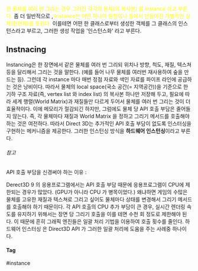 <span style="color: yellow">한 물체를 여러 번 그리는 경우 그려진 각각의 물체(의 복사본) 를 instance 라고 부른다.</span> 좀 더 일반적으로 , <span style="color: yellow">Instance는 어떤 하나의 원형이나 틀에서 만들어진 개별적인 실체(현현체)를 뜻한다.</span> 이를테면 어떤 한 클래스로부터 생성한 객체를 그 클래스의 인스턴스라고 부르고, 그러한 생성 작업을 '인스턴스화' 라고 부른다.

## Instnacing

Instancing은 한 장면에서 같은 물체를 여러 번 그리되 위치나 방향, 척도, 재질, 텍스쳐 등을 달리해서 그리는 것을 말한다. (예를 들어 나무 물체를 여러번 재사용하여 숲을 만드는 등). 그런데 각 instance 마다 매번 정점 자료와 색인 자료를 파이프 라인에 공급하는 것은 낭비이다. 
따라서 물체의 local space(국소 공간(= 지역공간))을 기준으로 한 기하 구조 자료(즉, vertex list 와 index list) 의 복사본 하나만 저장해 두고, 필요에 따라 세계 행렬(World Matrix)과 재질들만 다르게 두어서 물체를 여러 번 그리는 것이 더 효율적이다.
이에 메모리가 절감되긴 하지만, 그럼에도 물체 당 API 호출 부담은 줄어들지 않는다.
즉, 각 물체마다 재질과 World Matrix 을 정하고 그리기 메서드를 호출해야 하는 것은 여전하다.
따라서 Direct 3D는 추가적인 API 호출 부담이 없도록 인스터싱을 구현하는 메커니즘을 제공한다. 그러한 인스턴싱 방식을 **하드웨어 인스턴싱**이라고 부른다.


###### 참고
API 호출 부담을 신경써야 하는 이유 :

Derect3D 9 의 응용프로그램에서는 API 호출 부담 때문에 응용프로그램이 CPU에 제한되는 경우가 많았다. (GPU가 아니라 CPU 가 병목이었다.) 왜냐하면 게임의 수많은 물체를 고유한 재질과 텍스쳐로 그리고 싶어도 물체마다 상태를 변경해서 그리기 메서드를 호출해야 하기 때문이다. 각 API 호출의 CPU 추가 부담이 큰 경우, 실시간 렌더링 속도를 유지하기 위해서는 장면 당 그리기 호출을 이를 테면 수천 회 정도로 제한해야 된다. 이 때문에 흔히 그래픽 엔진들은 일괄 처리 기법을 이용하여 호출 횟수를 줄인다. 하드웨어 인스터싱 은 Direct3D API 가 그러한 일괄 처리에 도움을 주는 사례중 하나이다.

#### Tag

#instance